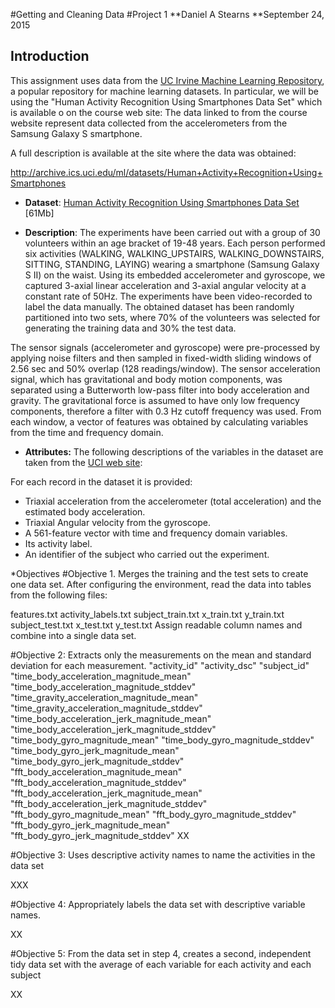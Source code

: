 #Getting and Cleaning Data
#Project 1
**Daniel A Stearns
**September 24, 2015
## Introduction

This assignment uses data from
the <a href="https://archive.ics.uci.edu/ml/datasets.html">UC Irvine Machine
Learning Repository</a>, a popular repository for machine learning
datasets. In particular, we will be using the "Human Activity Recognition Using Smartphones Data Set" which is available  o on the course web site: The data linked to from the course website represent data collected from the accelerometers from the Samsung Galaxy S smartphone. 

A full description is available at the site where the data was obtained: 

<a href="http://archive.ics.uci.edu/ml/datasets/Human+Activity+Recognition+Using+Smartphones">http://archive.ics.uci.edu/ml/datasets/Human+Activity+Recognition+Using+Smartphones</a>

* <b>Dataset</b>: <a href="https://d396qusza40orc.cloudfront.net/getdata%2Fprojectfiles%2FUCI%20HAR%20Dataset.zip ">Human Activity Recognition Using Smartphones Data Set</a> [61Mb]

* <b>Description</b>: The experiments have been carried out with a group of 30 volunteers within an age bracket of 19-48 years. Each person performed six activities (WALKING, WALKING_UPSTAIRS, WALKING_DOWNSTAIRS, SITTING, STANDING, LAYING) wearing a smartphone (Samsung Galaxy S II) on the waist. Using its embedded accelerometer and gyroscope, we captured 3-axial linear acceleration and 3-axial angular velocity at a constant rate of 50Hz. The experiments have been video-recorded to label the data manually. The obtained dataset has been randomly partitioned into two sets, where 70% of the volunteers was selected for generating the training data and 30% the test data. 

The sensor signals (accelerometer and gyroscope) were pre-processed by applying noise filters and then sampled in fixed-width sliding windows of 2.56 sec and 50% overlap (128 readings/window). The sensor acceleration signal, which has gravitational and body motion components, was separated using a Butterworth low-pass filter into body acceleration and gravity. The gravitational force is assumed to have only low frequency components, therefore a filter with 0.3 Hz cutoff frequency was used. From each window, a vector of features was obtained by calculating variables from the time and frequency domain.

* <b>Attributes:</b> The following descriptions of the variables in the dataset are taken
from
the <a href="http://archive.ics.uci.edu/ml/datasets/Human+Activity+Recognition+Using+Smartphones">UCI
web site</a>:

For each record in the dataset it is provided: 
- Triaxial acceleration from the accelerometer (total acceleration) and the estimated body acceleration. 
- Triaxial Angular velocity from the gyroscope. 
- A 561-feature vector with time and frequency domain variables. 
- Its activity label. 
- An identifier of the subject who carried out the experiment.


*Objectives
#Objective 1. Merges the training and the test sets to create one data set.
After configuring the environment, read the data into tables from the following files:

features.txt
activity_labels.txt
subject_train.txt
x_train.txt
y_train.txt
subject_test.txt
x_test.txt
y_test.txt
Assign readable column names and combine into a single data set.

#Objective 2: Extracts only the measurements on the mean and standard deviation for each measurement. 
"activity_id" 
"activity_dsc" 
"subject_id" 
"time_body_acceleration_magnitude_mean" 
"time_body_acceleration_magnitude_stddev" 
"time_gravity_acceleration_magnitude_mean" 
"time_gravity_acceleration_magnitude_stddev" 
"time_body_acceleration_jerk_magnitude_mean" 
"time_body_acceleration_jerk_magnitude_stddev" 
"time_body_gyro_magnitude_mean" 
"time_body_gyro_magnitude_stddev" 
"time_body_gyro_jerk_magnitude_mean" 
"time_body_gyro_jerk_magnitude_stddev" 
"fft_body_acceleration_magnitude_mean" 
"fft_body_acceleration_magnitude_stddev" 
"fft_body_acceleration_jerk_magnitude_mean" 
"fft_body_acceleration_jerk_magnitude_stddev" 
"fft_body_gyro_magnitude_mean" 
"fft_body_gyro_magnitude_stddev" 
"fft_body_gyro_jerk_magnitude_mean" 
"fft_body_gyro_jerk_magnitude_stddev"
XX

#Objective 3: Uses descriptive activity names to name the activities in the data set

XXX

#Objective 4: Appropriately labels the data set with descriptive variable names. 

XX

#Objective 5: From the data set in step 4, creates a second, independent tidy data set with the average of each variable for each activity and each subject

XX
